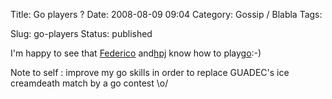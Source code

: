 Title: Go players ?
Date: 2008-08-09 09:04
Category: Gossip / Blabla
Tags:

Slug: go-players
Status: published

I'm happy to see that [Federico](\%22http://www.gnome.org/%7Efederico/news-2008-08.html#08\%22) and[hpj](\%22http://hpjansson.org/blag/\%22) know how to play[go](\%22http://en.wikipedia.org/wiki/Go_%28board_game%29\%22):-)

Note to self : improve my go skills in order to replace GUADEC's ice creamdeath match by a go contest \\o/
